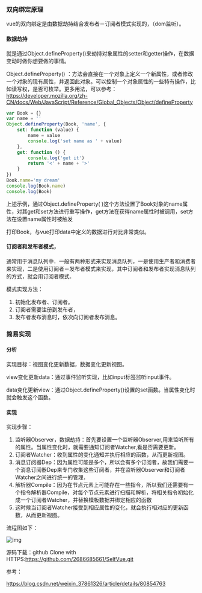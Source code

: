 ### 双向绑定原理

vue的双向绑定是由数据劫持结合发布者－订阅者模式实现的，（dom监听）。

#### 数据劫持

就是通过Object.defineProperty()来劫持对象属性的setter和getter操作，在数据变动时做你想要做的事情。

Object.defineProperty() ：方法会直接在一个对象上定义一个新属性，或者修改一个对象的现有属性，并返回此对象。可以控制一个对象属性的一些特有操作，比如读写权，是否可枚举。更多用法，可以参考：https://developer.mozilla.org/zh-CN/docs/Web/JavaScript/Reference/Global_Objects/Object/defineProperty

```javascript
var Book = {}
var name = ''
Object.defineProperty(Book, 'name', {
    set: function (value) {
        name = value
        console.log('set name as ' + value)
    },
    get: function () {
        console.log('get it')
        return '<' + name + '>'
    }
})
Book.name='my dream'
console.log(Book.name)
console.log(Book)
```

上述示例，通过Object.defineProperty( )这个方法设置了Book对象的name属性，对其get和set方法进行重写操作，get方法在获得name属性时被调用，set方法在设置name属性时被触发

打印Book，与vue打印data中定义的数据进行对比非常类似。

#### 订阅者和发布者模式，

通常用于消息队列中．一般有两种形式来实现消息队列，一是使用生产者和消费者来实现，二是使用订阅者－发布者模式来实现，其中订阅者和发布者实现消息队列的方式，就会用订阅者模式．

模式实现方法：

1. 
   初始化发布者、订阅者。
2. 订阅者需要注册到发布者，
3. 发布者发布消息时，依次向订阅者发布消息。

### 简易实现

#### 分析

实现目标：视图变化更新数据，数据变化更新视图。

view变化更新data：通过事件监听实现，比如input标签监听input事件。

data变化更新view：通过Object.defineProperty()设置的set函数。当属性变化时就会触发这个函数。

#### 实现

实现步骤：

1. 监听器Observer，数据劫持：首先要设置一个监听器Observer,用来监听所有的属性。当属性变化时，就需要通知订阅者Watcher,看是否需要更新。
2. 订阅者Watcher：收到属性的变化通知并执行相应的函数，从而更新视图。
3. 消息订阅器Dep：因为属性可能是多个，所以会有多个订阅者，故我们需要一个消息订阅器Dep来专门收集这些订阅者，并在监听器Observer和订阅者Watcher之间进行统一的管理．
4. 解析器Compile：因为在节点元素上可能存在一些指令，所以我们还需要有一个指令解析器Compile，对每个节点元素进行扫描和解析，将相关指令初始化成一个订阅者Watcher，并替换模板数据并绑定相应的函数
5. 这时候当订阅者Watcher接受到相应属性的变化，就会执行相对应的更新函数，从而更新视图。

流程图如下：

![img](https://img-blog.csdn.net/20180224145638410?watermark/2/text/aHR0cDovL2Jsb2cuY3Nkbi5uZXQvbGlzaGFubGVpbGl4aW4=/font/5a6L5L2T/fontsize/400/fill/I0JBQkFCMA==/dissolve/70)

源码下载：github Clone with HTTPS:https://github.com/2686685661/SelfVue.git

参考：

https://blog.csdn.net/weixin_37861326/article/details/80854763